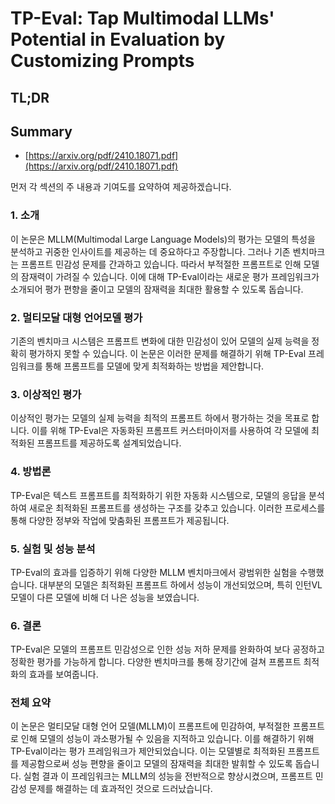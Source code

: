 # TP-Eval: Tap Multimodal LLMs' Potential in Evaluation by Customizing Prompts
## TL;DR
## Summary
- [https://arxiv.org/pdf/2410.18071.pdf](https://arxiv.org/pdf/2410.18071.pdf)

먼저 각 섹션의 주 내용과 기여도를 요약하여 제공하겠습니다.

### 1. 소개
이 논문은 MLLM(Multimodal Large Language Models)의 평가는 모델의 특성을 분석하고 귀중한 인사이트를 제공하는 데 중요하다고 주장합니다. 그러나 기존 벤치마크는 프롬프트 민감성 문제를 간과하고 있습니다. 따라서 부적절한 프롬프트로 인해 모델의 잠재력이 가려질 수 있습니다. 이에 대해 TP-Eval이라는 새로운 평가 프레임워크가 소개되어 평가 편향을 줄이고 모델의 잠재력을 최대한 활용할 수 있도록 돕습니다.

### 2. 멀티모달 대형 언어모델 평가
기존의 벤치마크 시스템은 프롬프트 변화에 대한 민감성이 있어 모델의 실제 능력을 정확히 평가하지 못할 수 있습니다. 이 논문은 이러한 문제를 해결하기 위해 TP-Eval 프레임워크를 통해 프롬프트를 모델에 맞게 최적화하는 방법을 제안합니다.

### 3. 이상적인 평가
이상적인 평가는 모델의 실제 능력을 최적의 프롬프트 하에서 평가하는 것을 목표로 합니다. 이를 위해 TP-Eval은 자동화된 프롬프트 커스터마이저를 사용하여 각 모델에 최적화된 프롬프트를 제공하도록 설계되었습니다.

### 4. 방법론
TP-Eval은 텍스트 프롬프트를 최적화하기 위한 자동화 시스템으로, 모델의 응답을 분석하여 새로운 최적화된 프롬프트를 생성하는 구조를 갖추고 있습니다. 이러한 프로세스를 통해 다양한 정부와 작업에 맞춤화된 프롬프트가 제공됩니다.

### 5. 실험 및 성능 분석
TP-Eval의 효과를 입증하기 위해 다양한 MLLM 벤치마크에서 광범위한 실험을 수행했습니다. 대부분의 모델은 최적화된 프롬프트 하에서 성능이 개선되었으며, 특히 인턴VL 모델이 다른 모델에 비해 더 나은 성능을 보였습니다.

### 6. 결론
TP-Eval은 모델의 프롬프트 민감성으로 인한 성능 저하 문제를 완화하여 보다 공정하고 정확한 평가를 가능하게 합니다. 다양한 벤치마크를 통해 장기간에 걸쳐 프롬프트 최적화의 효과를 보여줍니다.

### 전체 요약
이 논문은 멀티모달 대형 언어 모델(MLLM)이 프롬프트에 민감하여, 부적절한 프롬프트로 인해 모델의 성능이 과소평가될 수 있음을 지적하고 있습니다. 이를 해결하기 위해 TP-Eval이라는 평가 프레임워크가 제안되었습니다. 이는 모델별로 최적화된 프롬프트를 제공함으로써 성능 편향을 줄이고 모델의 잠재력을 최대한 발휘할 수 있도록 돕습니다. 실험 결과 이 프레임워크는 MLLM의 성능을 전반적으로 향상시켰으며, 프롬프트 민감성 문제를 해결하는 데 효과적인 것으로 드러났습니다.
